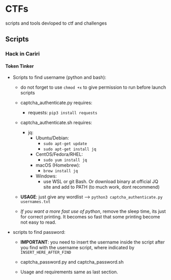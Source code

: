 # CTFs
scripts and tools devloped to ctf and challenges


## Scripts

### Hack in Cariri

#### Token Tinker

- Scripts to find username (python and bash):

    - do not forget to use `chmod +x` to give permission to run before launch scripts

    - captcha_authenticate.py requires:
        - requests: `pip3 install requests`

    - captcha_authenticate.sh requires: 
        - jq: 
            - Ubuntu/Debian:
                - `sudo apt-get update`
                - `sudo apt-get install jq`
            - CentOS/Fedora/RHEL:
                - `sudo yum install jq`
            - macOS (Homebrew):
                - `brew install jq`
            - Windows:
                - use WSL or git Bash. Or download binary at official JQ site and add to PATH (to much work, dont recommend) 
 
    - **USAGE**: just give any wordlist --> `python3 captcha_authenticate.py usernames.txt`

    - *If you want a more fast use of python*, remove the sleep time, its just for correct printing. It becomes so fast that some printing become not easy to read. 

- scripts to find password:

    - **IMPORTANT**: you need to insert the username inside the script after you find with the username script, where indicated by `INSERT_HERE_AFTER_FIND`

    - captcha_password.py and captcha_password.sh

    - Usage and requirements same as last section.
